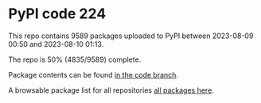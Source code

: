 # PyPI code 224

This repo contains 9589 packages uploaded to PyPI between 
2023-08-09 00:50 and 2023-08-10 01:13.

The repo is 50% (4835/9589) complete.

Package contents can be found [in the code branch](https://github.com/pypi-data/pypi-mirror-224/tree/code/packages).

A browsable package list for all repositories [all packages here](https://pypi-data.github.io/website/repositories/pypi-mirror-224).


